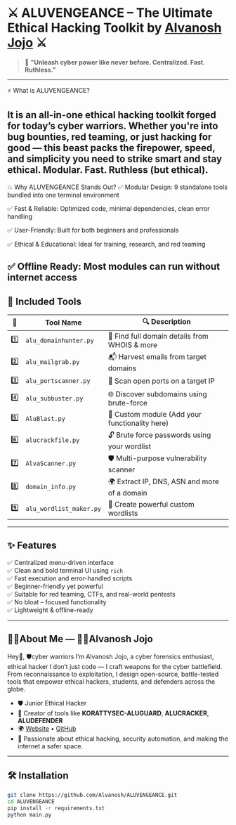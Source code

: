 # ⚔️ ALUVENGEANCE – The Ultimate Ethical Hacking Toolkit by [Alvanosh Jojo](https://github.com/Alvanosh) ⚔️

> 🧠 **"Unleash cyber power like never before. Centralized. Fast. Ruthless."**

---

⚡ What is ALUVENGEANCE?


It is an all-in-one ethical hacking toolkit forged for today’s cyber warriors. Whether you're into bug bounties, red teaming, or just hacking for good — this beast packs the firepower, speed, and simplicity you need to strike smart and stay ethical.
Modular. Fast. Ruthless (but ethical).
----

💥 Why ALUVENGEANCE Stands Out?
✅ Modular Design: 9 standalone tools bundled into one terminal environment

✅ Fast & Reliable: Optimized code, minimal dependencies, clean error handling

✅ User-Friendly: Built for both beginners and professionals

✅ Ethical & Educational: Ideal for training, research, and red teaming

✅ Offline Ready: Most modules can run without internet access
---

## 🧰 Included Tools

| 🔢 | Tool Name             | 🔍 Description |
|----|-----------------------|----------------|
| 1️⃣ | `alu_domainhunter.py`   | 🔎 Find full domain details from WHOIS & more |
| 2️⃣ | `alu_mailgrab.py`      | 📬 Harvest emails from target domains |
| 3️⃣ | `alu_portscanner.py`   | 🚪 Scan open ports on a target IP |
| 4️⃣ | `alu_subbuster.py`     | 🌐 Discover subdomains using brute-force |
| 5️⃣ | `AluBlast.py`          | 🧨 Custom module (Add your functionality here) |
| 6️⃣ | `alucrackfile.py`      | 🔓 Brute force passwords using your wordlist |
| 7️⃣ | `AlvaScanner.py`       | 🛡️ Multi-purpose vulnerability scanner |
| 8️⃣ | `domain_info.py`       | 🌍 Extract IP, DNS, ASN and more of a domain |
| 9️⃣ | `alu_wordlist_maker.py`| 🧾 Create powerful custom wordlists |

---

## ✨ Features

✅ Centralized menu-driven interface  
✅ Clean and bold terminal UI using `rich`  
✅ Fast execution and error-handled scripts  
✅ Beginner-friendly yet powerful  
✅ Suitable for red teaming, CTFs, and real-world pentests  
✅ No bloat – focused functionality  
✅ Lightweight & offline-ready  

---

## 🧑‍💻About Me — 👨‍💻Alvanosh Jojo

Hey👋,
      🛡️cyber warriors 
I’m Alvanosh Jojo, a cyber forensics enthusiast, ethical hacker
I don’t just code — I craft weapons for the cyber battlefield. From reconnaissance to exploitation, I design open-source, battle-tested tools that empower ethical hackers, students, and defenders across the globe.
- 🛡️ Junior Ethical Hacker  
- 🧠 Creator of tools like **KORATTYSEC-ALUGUARD**, **ALUCRACKER**, **ALUDEFENDER**  
- 🌍 [Website](https://alvanosh.info) • [GitHub](https://github.com/Alvanosh)  
- 💬 Passionate about ethical hacking, security automation, and making the internet a safer space.
---
## 🛠️ Installation

```bash
git clone https://github.com/Alvanosh/ALUVENGEANCE.git
cd ALUVENGEANCE
pip install -r requirements.txt
python main.py
